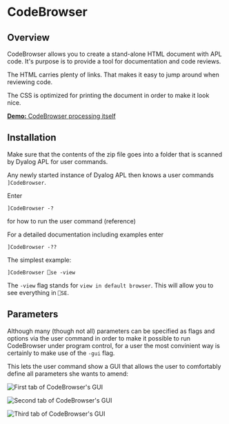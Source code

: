 # CodeBrowser


## Overview

CodeBrowser allows you to create a stand-alone HTML document with APL code. It's purpose is to provide a tool for documentation and code reviews.

The HTML carries plenty of links. That makes it easy to jump around when reviewing code.

The CSS is optimized for printing the document in order to make it look nice.

[**Demo:** CodeBrowser processing itself](http://htmlpreview.github.com/?https://github.com/aplteam/CodeBrowser/blob/master/CodeBrowser_CodeReview.html)


## Installation

Make sure that the contents of the zip file goes into a folder that is scanned by Dyalog APL for user commands.

Any newly started instance of Dyalog APL then knows a user commands `]CodeBrowser`.

Enter 

```
]CodeBrowser -?
```

for how to run the user command (reference)

For a detailed documentation including examples enter

```
]CodeBrowser -??
```

The simplest example:

```
]CodeBrowser ⎕se -view
```

The `-view` flag stands for `view in default browser`. This will allow you to see everything in `⎕SE`.


## Parameters

Although many (though not all) parameters can be specified as flags and options via the user command in order to make it possible to run CodeBrowser under program control, for a user the most convinient way is certainly to make use of the `-gui` flag.

This lets the user command show a GUI that allows the user to comfortably define all parameters she wants to amend:

![](http://htmlpreview.github.com/?https://github.com/aplteam/CodeBrowser/blob/master/images/gui_1.png "First tab of CodeBrowser's GUI")

![](http://htmlpreview.github.com/?https://github.com/aplteam/CodeBrowser/blob/master/images/gui_2.png "Second tab of CodeBrowser's GUI")

![](http://htmlpreview.github.com/?https://github.com/aplteam/CodeBrowser/blob/master/images/gui_3.png "Third tab of CodeBrowser's GUI")
